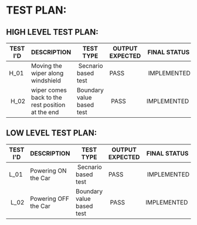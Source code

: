 <H1>TEST PLAN:</H1>

<h2>HIGH LEVEL TEST PLAN:</h2>

<body>
	<table>
		<thead>
			<tr>
				<th>TEST I'D</th>
				<th>DESCRIPTION</th>
				<th>TEST TYPE</th>
				<th>OUTPUT EXPECTED</th>
				<th>FINAL STATUS</th>
			</tr>
		</thead>
		<tbody>
			<tr>
				<td>H_01&nbsp;</td>
				<td>Moving the wiper along windshield&nbsp;</td>
				<td>&nbsp;Secnario based test</td>
				<td>PASS&nbsp;</td>
				<td>&nbsp;IMPLEMENTED</td>
			</tr>
			<tr>
				<td>&nbsp;H_02</td>
				<td>wiper comes back to the rest position at the end&nbsp;</td>
				<td>Boundary value based test&nbsp;</td>
				<td>&nbsp;PASS</td>
				<td>IMPLEMENTED&nbsp;</td>
			</tr>
		</tbody>
	</table>
</body>
</html>

<h2>LOW LEVEL TEST PLAN:</h2>

<body>
	<table>
		<thead>
			<tr>
				<th>TEST I'D</th>
				<th>DESCRIPTION</th>
				<th>TEST TYPE</th>
				<th>OUTPUT EXPECTED</th>
				<th>FINAL STATUS</th>
			</tr>
		</thead>
		<tbody>
			<tr>
				<td>L_01&nbsp;</td>
				<td>Powering ON the Car</td>
				<td>&nbsp;Secnario based test</td>
				<td>PASS&nbsp;</td>
				<td>&nbsp;IMPLEMENTED</td>
			</tr>
			<tr>
				<td>&nbsp;L_02</td>
				<td>Powering OFF the Car</td>
				<td>Boundary value based test&nbsp;</td>
				<td>&nbsp;PASS</td>
				<td>IMPLEMENTED&nbsp;</td>
			</tr>
		</tbody>
	</table>
</body>
</html>
